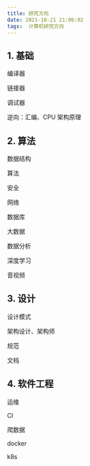```yaml
---
title: 研究方向
date: 2021-10-21 21:06:02
tags:  计算机研究方向
---
```


## 1. 基础

编译器

链接器

调试器

逆向：汇编、CPU 架构原理

## 2. 算法

数据结构

算法

安全

网络

数据库

大数据

数据分析

深度学习

音视频

## 3. 设计

设计模式

架构设计、架构师

规范

文档

## 4. 软件工程

运维

CI

爬数据

docker

k8s
